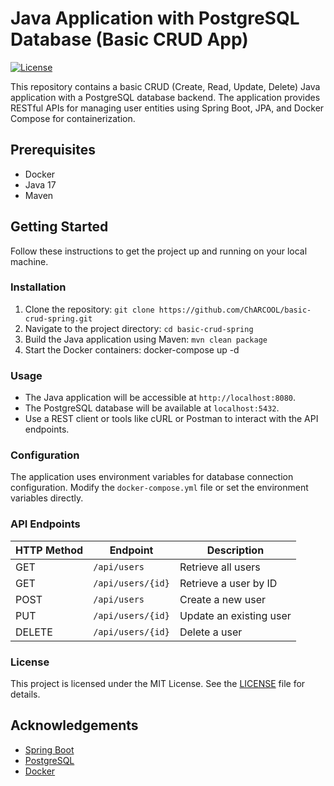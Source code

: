 # Java Application with PostgreSQL Database (Basic CRUD App)

[![License](https://img.shields.io/badge/license-MIT-blue.svg)](LICENSE)

This repository contains a basic CRUD (Create, Read, Update, Delete) Java application with a PostgreSQL database backend. The application provides RESTful APIs for managing user entities using Spring Boot, JPA, and Docker Compose for containerization.

## Prerequisites

- Docker
- Java 17
- Maven

## Getting Started

Follow these instructions to get the project up and running on your local machine.

### Installation

1. Clone the repository: `git clone https://github.com/ChARCOOL/basic-crud-spring.git`
2. Navigate to the project directory: `cd basic-crud-spring`
3. Build the Java application using Maven: `mvn clean package`
4. Start the Docker containers: docker-compose up -d

### Usage

- The Java application will be accessible at `http://localhost:8080`.
- The PostgreSQL database will be available at `localhost:5432`.
- Use a REST client or tools like cURL or Postman to interact with the API endpoints.

### Configuration

The application uses environment variables for database connection configuration. Modify the `docker-compose.yml` file or set the environment variables directly.

### API Endpoints

| HTTP Method | Endpoint          | Description                 |
| ----------- | ----------------- | --------------------------- |
| GET         | `/api/users`      | Retrieve all users          |
| GET         | `/api/users/{id}` | Retrieve a user by ID       |
| POST        | `/api/users`      | Create a new user           |
| PUT         | `/api/users/{id}` | Update an existing user     |
| DELETE      | `/api/users/{id}` | Delete a user               |

### License

This project is licensed under the MIT License. See the [LICENSE](LICENSE) file for details.

## Acknowledgements

- [Spring Boot](https://spring.io/projects/spring-boot)
- [PostgreSQL](https://www.postgresql.org/)
- [Docker](https://www.docker.com/)
